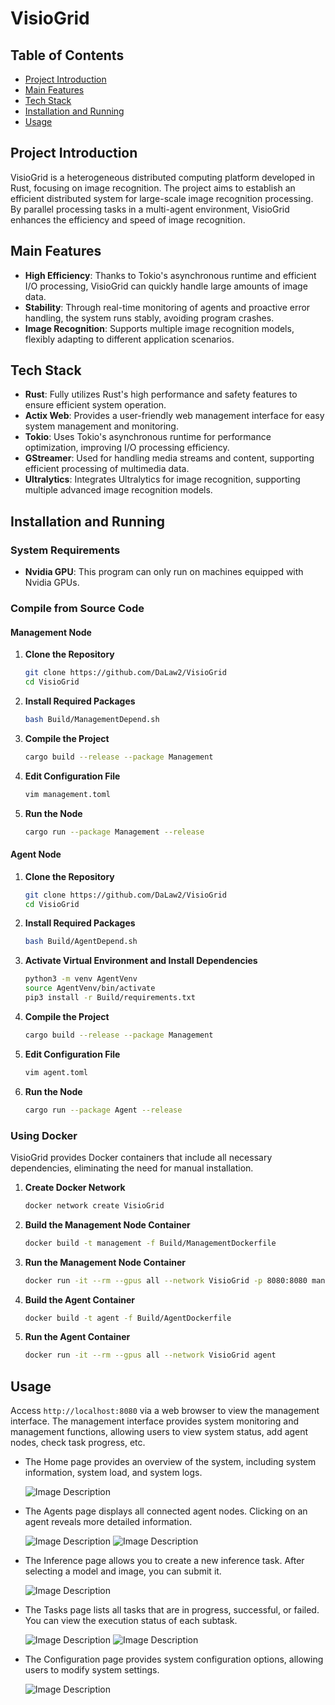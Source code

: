 # VisioGrid

## Table of Contents
- [Project Introduction](#project-introduction)
- [Main Features](#main-features)
- [Tech Stack](#tech-stack)
- [Installation and Running](#installation-and-running)
- [Usage](#usage)

## Project Introduction
VisioGrid is a heterogeneous distributed computing platform developed in Rust, focusing on image recognition. The project aims to establish an efficient distributed system for large-scale image recognition processing. By parallel processing tasks in a multi-agent environment, VisioGrid enhances the efficiency and speed of image recognition.

## Main Features
- **High Efficiency**: Thanks to Tokio's asynchronous runtime and efficient I/O processing, VisioGrid can quickly handle large amounts of image data.
- **Stability**: Through real-time monitoring of agents and proactive error handling, the system runs stably, avoiding program crashes.
- **Image Recognition**: Supports multiple image recognition models, flexibly adapting to different application scenarios.

## Tech Stack
- **Rust**: Fully utilizes Rust's high performance and safety features to ensure efficient system operation.
- **Actix Web**: Provides a user-friendly web management interface for easy system management and monitoring.
- **Tokio**: Uses Tokio's asynchronous runtime for performance optimization, improving I/O processing efficiency.
- **GStreamer**: Used for handling media streams and content, supporting efficient processing of multimedia data.
- **Ultralytics**: Integrates Ultralytics for image recognition, supporting multiple advanced image recognition models.

## Installation and Running

### System Requirements
- **Nvidia GPU**: This program can only run on machines equipped with Nvidia GPUs.

### Compile from Source Code

#### Management Node
1. **Clone the Repository**
    ```bash
    git clone https://github.com/DaLaw2/VisioGrid
    cd VisioGrid
    ```
2. **Install Required Packages**
    ```bash
    bash Build/ManagementDepend.sh
    ```
3. **Compile the Project**
    ```bash
    cargo build --release --package Management
    ```
4. **Edit Configuration File**
    ```bash
    vim management.toml
    ```
5. **Run the Node**
    ```bash
    cargo run --package Management --release
    ```

#### Agent Node

1. **Clone the Repository**
    ```bash
    git clone https://github.com/DaLaw2/VisioGrid
    cd VisioGrid
    ```
2. **Install Required Packages**
    ```bash
    bash Build/AgentDepend.sh
    ```
3. **Activate Virtual Environment and Install Dependencies**
    ```bash
    python3 -m venv AgentVenv
    source AgentVenv/bin/activate
    pip3 install -r Build/requirements.txt
    ```
4. **Compile the Project**
    ```bash
    cargo build --release --package Management
    ```
5. **Edit Configuration File**
    ```bash
    vim agent.toml
    ```
6. **Run the Node**
    ```bash
    cargo run --package Agent --release
    ```

### Using Docker
VisioGrid provides Docker containers that include all necessary dependencies, eliminating the need for manual installation.
1. **Create Docker Network** 
    ```bash
    docker network create VisioGrid
    ```
2. **Build the Management Node Container**
    ```bash
    docker build -t management -f Build/ManagementDockerfile
    ```
3. **Run the Management Node Container**
    ```bash
    docker run -it --rm --gpus all --network VisioGrid -p 8080:8080 management
    ```
4. **Build the Agent Container**
    ```bash
    docker build -t agent -f Build/AgentDockerfile
    ```
5. **Run the Agent Container**
    ```bash
    docker run -it --rm --gpus all --network VisioGrid agent
    ```

## Usage
Access `http://localhost:8080` via a web browser to view the management interface. The management interface provides system monitoring and management functions, allowing users to view system status, add agent nodes, check task progress, etc.
- The Home page provides an overview of the system, including system information, system load, and system logs.

  ![Image Description](GitHub/Home.png)
- The Agents page displays all connected agent nodes. Clicking on an agent reveals more detailed information.

  ![Image Description](GitHub/Agents-1.png)
  ![Image Description](GitHub/Agents-2.png)
- The Inference page allows you to create a new inference task. After selecting a model and image, you can submit it.

  ![Image Description](GitHub/Inference.png)
- The Tasks page lists all tasks that are in progress, successful, or failed. You can view the execution status of each subtask.

  ![Image Description](GitHub/Task-1.png)
  ![Image Description](GitHub/Task-2.png)
- The Configuration page provides system configuration options, allowing users to modify system settings.

  ![Image Description](GitHub/Config.png)
